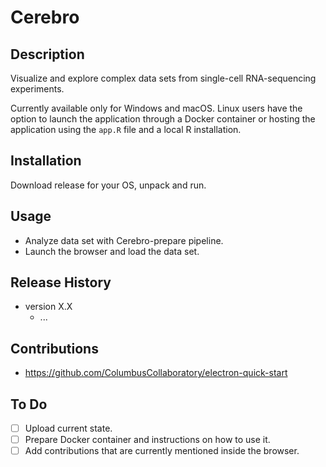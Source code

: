 # Cerebro

## Description

Visualize and explore complex data sets from single-cell RNA-sequencing experiments.

Currently available only for Windows and macOS.
Linux users have the option to launch the application through a Docker container or hosting the application using the `app.R` file and a local R installation.

## Installation

Download release for your OS, unpack and run.

## Usage

* Analyze data set with Cerebro-prepare pipeline.
* Launch the browser and load the data set.

## Release History

* version X.X
  * ...

## Contributions

* <https://github.com/ColumbusCollaboratory/electron-quick-start>

## To Do

* [ ] Upload current state.
* [ ] Prepare Docker container and instructions on how to use it.
* [ ] Add contributions that are currently mentioned inside the browser.
